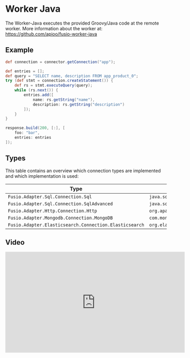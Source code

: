 
# Worker Java

The Worker-Java executes the provided Groovy/Java code at the remote worker.
More information about the worker at: https://github.com/apioo/fusio-worker-java

## Example

```groovy
def connection = connector.getConnection("app");

def entries = [];
def query = "SELECT name, description FROM app_product_0";
try (def stmt = connection.createStatement()) {
    def rs = stmt.executeQuery(query);
    while (rs.next()) {
        entries.add([
            name: rs.getString("name"),
            description: rs.getString("description")
        ]);
    }
}

response.build(200, [:], [
    foo: "bar",
    entries: entries
]);

```

## Types

This table contains an overview which connection types are implemented
and which implementation is used:

| Type | Implementation 
| ---- | --------------
| `Fusio.Adapter.Sql.Connection.Sql` | `java.sql.Connection`
| `Fusio.Adapter.Sql.Connection.SqlAdvanced` | `java.sql.Connection`
| `Fusio.Adapter.Http.Connection.Http` | `org.apache.http.client.HttpClient`
| `Fusio.Adapter.Mongodb.Connection.MongoDB` | `com.mongodb.client.MongoDatabase`
| `Fusio.Adapter.Elasticsearch.Connection.Elasticsearch` | `org.elasticsearch.client.RestHighLevelClient`

## Video

<iframe width="560" height="315" src="https://www.youtube.com/embed/Qra9SwFz7W4" title="YouTube video player" frameborder="0" allow="accelerometer; autoplay; clipboard-write; encrypted-media; gyroscope; picture-in-picture" allowfullscreen></iframe>
